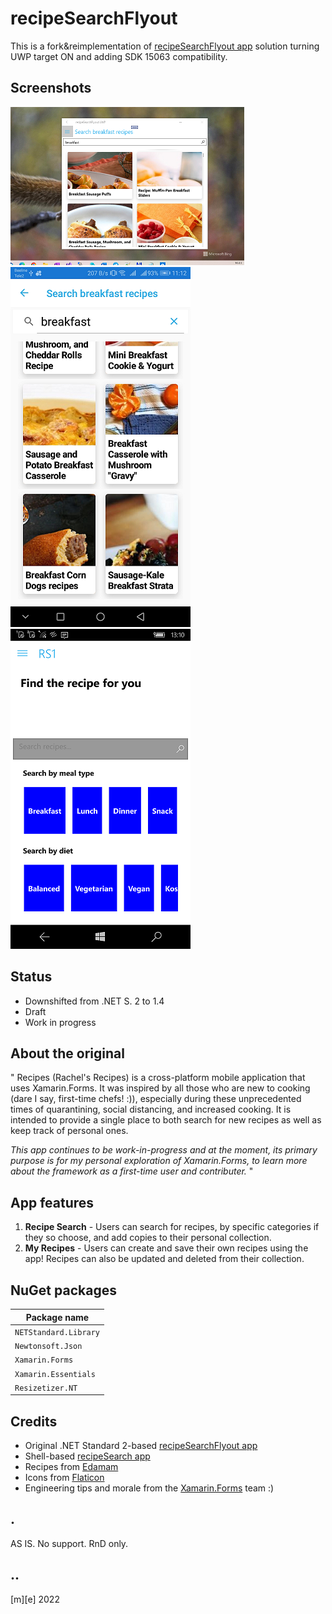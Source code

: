 # recipeSearchFlyout 

This is a fork&reimplementation of [recipeSearchFlyout app](https://github.com/rachelkang/recipeSearchFlyout/) solution turning UWP target ON and adding SDK 15063 compatibility.

## Screenshots

![Windows 10 Desktop](Images/shot1.png)
![Android](Images/shot2.png)
![Windows 10 Mobile](Images/shot3.png)

## Status
- Downshifted from .NET S. 2 to 1.4
- Draft
- Work in progress

## About the original

"
Recipes (Rachel's Recipes) is a cross-platform mobile application that uses Xamarin.Forms. 
It was inspired by all those who are new to cooking (dare I say, first-time chefs! :)), 
especially during these unprecedented times of quarantining, social distancing, and increased cooking. 
It is intended to provide a single place to both search for new recipes as well 
as keep track of personal ones.

_This app continues to be work-in-progress and at the moment, its primary purpose is for my personal exploration of Xamarin.Forms, to learn more about the framework as a first-time user and contributer._
"

## App features

1. **Recipe Search** - Users can search for recipes, by specific categories if they so choose, and add copies to their personal collection.
2. **My Recipes** - Users can create and save their own recipes using the app! Recipes can also be updated and deleted from their collection.


## NuGet packages

|Package name|
|--------------------------------------------------------|
|`NETStandard.Library`|
|`Newtonsoft.Json` |
|`Xamarin.Forms`|
|`Xamarin.Essentials`|
|`Resizetizer.NT`|


## Credits
* Original .NET Standard 2-based [recipeSearchFlyout app](https://github.com/rachelkang/recipeSearchFlyout/)
* Shell-based [recipeSearch app](https://github.com/rachelkang/recipeSearch/)
* Recipes from [Edamam](https://developer.edamam.com/) 
* Icons from [Flaticon](https://www.flaticon.com/)
* Engineering tips and morale from the [Xamarin.Forms](https://github.com/xamarin/Xamarin.Forms) team :)


## .

AS IS. No support. RnD only. 
 
## ..

[m][e] 2022
